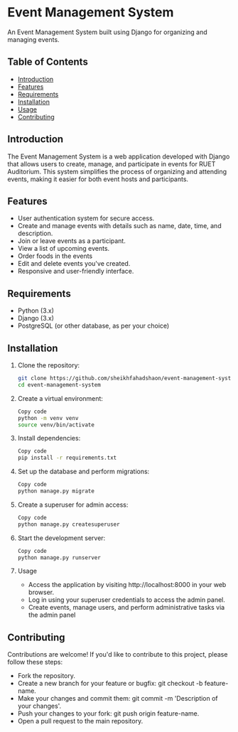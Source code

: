 # Event Management System

An Event Management System built using Django for organizing and managing events.

## Table of Contents

- [Introduction](#introduction)
- [Features](#features)
- [Requirements](#requirements)
- [Installation](#installation)
- [Usage](#usage)
- [Contributing](#contributing)

## Introduction

The Event Management System is a web application developed with Django that allows users to create, manage, and participate in events for RUET Auditorium. This system simplifies the process of organizing and attending events, making it easier for both event hosts and participants.

## Features

- User authentication system for secure access.
- Create and manage events with details such as name, date, time, and description.
- Join or leave events as a participant.
- View a list of upcoming events.
- Order foods in the events
- Edit and delete events you've created.
- Responsive and user-friendly interface.

## Requirements

- Python (3.x)
- Django (3.x)
- PostgreSQL (or other database, as per your choice)

## Installation

1. Clone the repository:

   ```bash
   git clone https://github.com/sheikhfahadshaon/event-management-system.git
   cd event-management-system
   
2. Create a virtual environment:

    ```bash
   Copy code
   python -m venv venv
   source venv/bin/activate
   ```
3. Install dependencies:

   ```bash
   Copy code
   pip install -r requirements.txt

4. Set up the database and perform migrations:

   ```bash
   Copy code
   python manage.py migrate

5. Create a superuser for admin access:

   ```bash
   Copy code
   python manage.py createsuperuser

6. Start the development server:

   ```bash
   Copy code
   python manage.py runserver

7. Usage
   * Access the application by visiting http://localhost:8000 in your web browser.
   * Log in using your superuser credentials to access the admin panel.
   * Create events, manage users, and perform administrative tasks via the admin panel

## Contributing
Contributions are welcome! If you'd like to contribute to this project, please follow these steps:

   * Fork the repository.
   * Create a new branch for your feature or bugfix: git checkout -b feature-name.
   * Make your changes and commit them: git commit -m 'Description of your changes'.
   * Push your changes to your fork: git push origin feature-name.
   * Open a pull request to the main repository.

